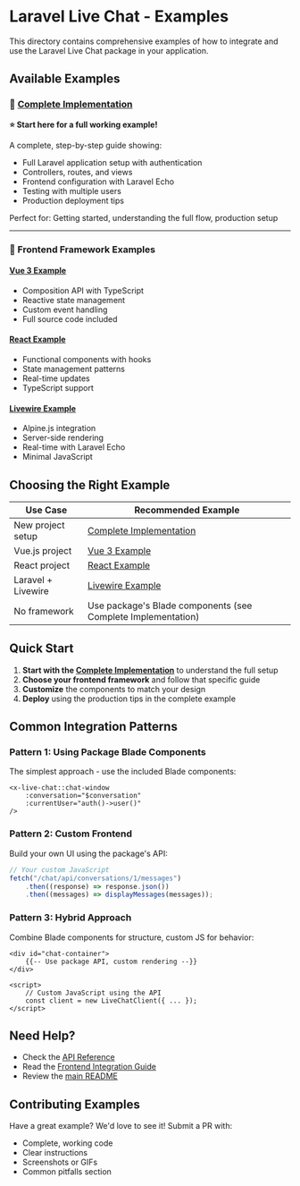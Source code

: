 # Laravel Live Chat - Examples

This directory contains comprehensive examples of how to integrate and use the Laravel Live Chat package in your application.

## Available Examples

### 📘 [Complete Implementation](complete-implementation.md)

**⭐ Start here for a full working example!**

A complete, step-by-step guide showing:

-   Full Laravel application setup with authentication
-   Controllers, routes, and views
-   Frontend configuration with Laravel Echo
-   Testing with multiple users
-   Production deployment tips

Perfect for: Getting started, understanding the full flow, production setup

---

### 🎨 Frontend Framework Examples

#### [Vue 3 Example](vue3-example.md)

-   Composition API with TypeScript
-   Reactive state management
-   Custom event handling
-   Full source code included

#### [React Example](react-example.md)

-   Functional components with hooks
-   State management patterns
-   Real-time updates
-   TypeScript support

#### [Livewire Example](livewire-example.md)

-   Alpine.js integration
-   Server-side rendering
-   Real-time with Laravel Echo
-   Minimal JavaScript

## Choosing the Right Example

| Use Case           | Recommended Example                                          |
| ------------------ | ------------------------------------------------------------ |
| New project setup  | [Complete Implementation](complete-implementation.md)        |
| Vue.js project     | [Vue 3 Example](vue3-example.md)                             |
| React project      | [React Example](react-example.md)                            |
| Laravel + Livewire | [Livewire Example](livewire-example.md)                      |
| No framework       | Use package's Blade components (see Complete Implementation) |

## Quick Start

1. **Start with the [Complete Implementation](complete-implementation.md)** to understand the full setup
2. **Choose your frontend framework** and follow that specific guide
3. **Customize** the components to match your design
4. **Deploy** using the production tips in the complete example

## Common Integration Patterns

### Pattern 1: Using Package Blade Components

The simplest approach - use the included Blade components:

```blade
<x-live-chat::chat-window
    :conversation="$conversation"
    :currentUser="auth()->user()"
/>
```

### Pattern 2: Custom Frontend

Build your own UI using the package's API:

```javascript
// Your custom JavaScript
fetch("/chat/api/conversations/1/messages")
    .then((response) => response.json())
    .then((messages) => displayMessages(messages));
```

### Pattern 3: Hybrid Approach

Combine Blade components for structure, custom JS for behavior:

```blade
<div id="chat-container">
    {{-- Use package API, custom rendering --}}
</div>

<script>
    // Custom JavaScript using the API
    const client = new LiveChatClient({ ... });
</script>
```

## Need Help?

-   Check the [API Reference](../api-reference.md)
-   Read the [Frontend Integration Guide](../frontend-integration.md)
-   Review the [main README](../../README.md)

## Contributing Examples

Have a great example? We'd love to see it! Submit a PR with:

-   Complete, working code
-   Clear instructions
-   Screenshots or GIFs
-   Common pitfalls section
